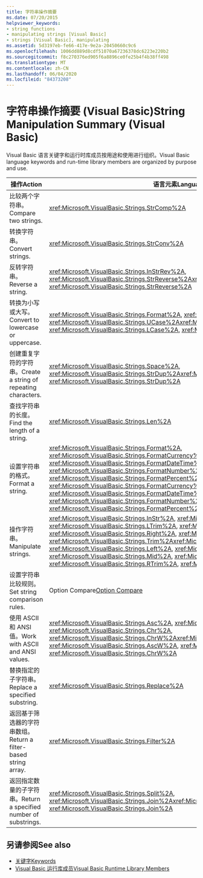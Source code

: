 ```yaml
---
title: 字符串操作摘要
ms.date: 07/20/2015
helpviewer_keywords:
- string functions
- manipulating strings [Visual Basic]
- strings [Visual Basic], manipulating
ms.assetid: 5d3197eb-fe66-417e-9e2a-20450660c9c6
ms.openlocfilehash: 1006dd889d8cdf51070a67236378dc6223e220b2
ms.sourcegitcommit: f8c270376ed905f6a8896ce0fe25b4f4b38ff498
ms.translationtype: MT
ms.contentlocale: zh-CN
ms.lasthandoff: 06/04/2020
ms.locfileid: "84373208"
---
```

# <a name="string-manipulation-summary-visual-basic"></a><span data-ttu-id="20f63-102">字符串操作摘要 (Visual Basic)</span><span class="sxs-lookup"><span data-stu-id="20f63-102">String Manipulation Summary (Visual Basic)</span></span>
<span data-ttu-id="20f63-103">Visual Basic 语言关键字和运行时库成员按用途和使用进行组织。</span><span class="sxs-lookup"><span data-stu-id="20f63-103">Visual Basic language keywords and run-time library members are organized by purpose and use.</span></span>  
  
|<span data-ttu-id="20f63-104">操作</span><span class="sxs-lookup"><span data-stu-id="20f63-104">Action</span></span>|<span data-ttu-id="20f63-105">语言元素</span><span class="sxs-lookup"><span data-stu-id="20f63-105">Language element</span></span>|  
|------------|----------------------|  
|<span data-ttu-id="20f63-106">比较两个字符串。</span><span class="sxs-lookup"><span data-stu-id="20f63-106">Compare two strings.</span></span>|<xref:Microsoft.VisualBasic.Strings.StrComp%2A>|  
|<span data-ttu-id="20f63-107">转换字符串。</span><span class="sxs-lookup"><span data-stu-id="20f63-107">Convert strings.</span></span>|<xref:Microsoft.VisualBasic.Strings.StrConv%2A>|  
|<span data-ttu-id="20f63-108">反转字符串。</span><span class="sxs-lookup"><span data-stu-id="20f63-108">Reverse a string.</span></span>|<span data-ttu-id="20f63-109"><xref:Microsoft.VisualBasic.Strings.InStrRev%2A>, <xref:Microsoft.VisualBasic.Strings.StrReverse%2A></span><span class="sxs-lookup"><span data-stu-id="20f63-109"><xref:Microsoft.VisualBasic.Strings.InStrRev%2A>, <xref:Microsoft.VisualBasic.Strings.StrReverse%2A></span></span>|  
|<span data-ttu-id="20f63-110">转换为小写或大写。</span><span class="sxs-lookup"><span data-stu-id="20f63-110">Convert to lowercase or uppercase.</span></span>|<span data-ttu-id="20f63-111"><xref:Microsoft.VisualBasic.Strings.Format%2A>, <xref:Microsoft.VisualBasic.Strings.LCase%2A>, <xref:Microsoft.VisualBasic.Strings.UCase%2A></span><span class="sxs-lookup"><span data-stu-id="20f63-111"><xref:Microsoft.VisualBasic.Strings.Format%2A>, <xref:Microsoft.VisualBasic.Strings.LCase%2A>, <xref:Microsoft.VisualBasic.Strings.UCase%2A></span></span>|  
|<span data-ttu-id="20f63-112">创建重复字符的字符串。</span><span class="sxs-lookup"><span data-stu-id="20f63-112">Create a string of repeating characters.</span></span>|<span data-ttu-id="20f63-113"><xref:Microsoft.VisualBasic.Strings.Space%2A>, <xref:Microsoft.VisualBasic.Strings.StrDup%2A></span><span class="sxs-lookup"><span data-stu-id="20f63-113"><xref:Microsoft.VisualBasic.Strings.Space%2A>, <xref:Microsoft.VisualBasic.Strings.StrDup%2A></span></span>|  
|<span data-ttu-id="20f63-114">查找字符串的长度。</span><span class="sxs-lookup"><span data-stu-id="20f63-114">Find the length of a string.</span></span>|<xref:Microsoft.VisualBasic.Strings.Len%2A>|  
|<span data-ttu-id="20f63-115">设置字符串的格式。</span><span class="sxs-lookup"><span data-stu-id="20f63-115">Format a string.</span></span>|<span data-ttu-id="20f63-116"><xref:Microsoft.VisualBasic.Strings.Format%2A>, <xref:Microsoft.VisualBasic.Strings.FormatCurrency%2A>, <xref:Microsoft.VisualBasic.Strings.FormatDateTime%2A>, <xref:Microsoft.VisualBasic.Strings.FormatNumber%2A>, <xref:Microsoft.VisualBasic.Strings.FormatPercent%2A></span><span class="sxs-lookup"><span data-stu-id="20f63-116"><xref:Microsoft.VisualBasic.Strings.Format%2A>, <xref:Microsoft.VisualBasic.Strings.FormatCurrency%2A>, <xref:Microsoft.VisualBasic.Strings.FormatDateTime%2A>, <xref:Microsoft.VisualBasic.Strings.FormatNumber%2A>, <xref:Microsoft.VisualBasic.Strings.FormatPercent%2A></span></span>|  
|<span data-ttu-id="20f63-117">操作字符串。</span><span class="sxs-lookup"><span data-stu-id="20f63-117">Manipulate strings.</span></span>|<span data-ttu-id="20f63-118"><xref:Microsoft.VisualBasic.Strings.InStr%2A>, <xref:Microsoft.VisualBasic.Strings.Left%2A>, <xref:Microsoft.VisualBasic.Strings.LTrim%2A>, <xref:Microsoft.VisualBasic.Strings.Mid%2A>, <xref:Microsoft.VisualBasic.Strings.Right%2A>, <xref:Microsoft.VisualBasic.Strings.RTrim%2A>, <xref:Microsoft.VisualBasic.Strings.Trim%2A></span><span class="sxs-lookup"><span data-stu-id="20f63-118"><xref:Microsoft.VisualBasic.Strings.InStr%2A>, <xref:Microsoft.VisualBasic.Strings.Left%2A>, <xref:Microsoft.VisualBasic.Strings.LTrim%2A>, <xref:Microsoft.VisualBasic.Strings.Mid%2A>, <xref:Microsoft.VisualBasic.Strings.Right%2A>, <xref:Microsoft.VisualBasic.Strings.RTrim%2A>, <xref:Microsoft.VisualBasic.Strings.Trim%2A></span></span>|  
|<span data-ttu-id="20f63-119">设置字符串比较规则。</span><span class="sxs-lookup"><span data-stu-id="20f63-119">Set string comparison rules.</span></span>|<span data-ttu-id="20f63-120">Option Compare[](../statements/option-compare-statement.md)</span><span class="sxs-lookup"><span data-stu-id="20f63-120">[Option Compare](../statements/option-compare-statement.md)</span></span>|  
|<span data-ttu-id="20f63-121">使用 ASCII 和 ANSI 值。</span><span class="sxs-lookup"><span data-stu-id="20f63-121">Work with ASCII and ANSI values.</span></span>|<span data-ttu-id="20f63-122"><xref:Microsoft.VisualBasic.Strings.Asc%2A>, <xref:Microsoft.VisualBasic.Strings.AscW%2A>, <xref:Microsoft.VisualBasic.Strings.Chr%2A>, <xref:Microsoft.VisualBasic.Strings.ChrW%2A></span><span class="sxs-lookup"><span data-stu-id="20f63-122"><xref:Microsoft.VisualBasic.Strings.Asc%2A>, <xref:Microsoft.VisualBasic.Strings.AscW%2A>, <xref:Microsoft.VisualBasic.Strings.Chr%2A>, <xref:Microsoft.VisualBasic.Strings.ChrW%2A></span></span>|  
|<span data-ttu-id="20f63-123">替换指定的子字符串。</span><span class="sxs-lookup"><span data-stu-id="20f63-123">Replace a specified substring.</span></span>|<xref:Microsoft.VisualBasic.Strings.Replace%2A>|  
|<span data-ttu-id="20f63-124">返回基于筛选器的字符串数组。</span><span class="sxs-lookup"><span data-stu-id="20f63-124">Return a filter-based string array.</span></span>|<xref:Microsoft.VisualBasic.Strings.Filter%2A>|  
|<span data-ttu-id="20f63-125">返回指定数量的子字符串。</span><span class="sxs-lookup"><span data-stu-id="20f63-125">Return a specified number of substrings.</span></span>|<span data-ttu-id="20f63-126"><xref:Microsoft.VisualBasic.Strings.Split%2A>, <xref:Microsoft.VisualBasic.Strings.Join%2A></span><span class="sxs-lookup"><span data-stu-id="20f63-126"><xref:Microsoft.VisualBasic.Strings.Split%2A>, <xref:Microsoft.VisualBasic.Strings.Join%2A></span></span>|  
  
## <a name="see-also"></a><span data-ttu-id="20f63-127">另请参阅</span><span class="sxs-lookup"><span data-stu-id="20f63-127">See also</span></span>

- [<span data-ttu-id="20f63-128">关键字</span><span class="sxs-lookup"><span data-stu-id="20f63-128">Keywords</span></span>](index.md)
- [<span data-ttu-id="20f63-129">Visual Basic 运行库成员</span><span class="sxs-lookup"><span data-stu-id="20f63-129">Visual Basic Runtime Library Members</span></span>](../runtime-library-members.md)
